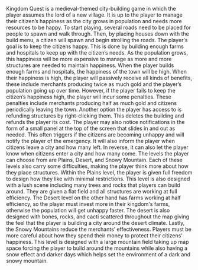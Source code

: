 Kingdom Quest is a medieval-themed city-building game in which the player assumes the lord of a new village. It is up to the player to manage their citizen’s happiness as the city grows in population and needs more resources to be happy.
To start playing, several roads need to be placed for people to spawn and walk through. Then, by placing houses down with the build menu, a citizen will spawn and begin strolling the roads. The player's goal is to keep the citizens happy. This is done by building enough farms and hospitals to keep up with the citizen’s needs. As the population grows, this happiness will be more expensive to manage as more and more structures are needed to maintain happiness. When the player builds enough farms and hospitals, the happiness of the town will be high. When their happiness is high, the player will passively receive all kinds of benefits, these include merchants producing twice as much gold and the player’s population going up over time. However, if the player fails to keep the citizen’s happiness high, the player will incur some penalties. These penalties include merchants producing half as much gold and citizens periodically leaving the town. Another option the player has access to is refunding structures by right-clicking them. This deletes the building and refunds the player its cost. The player may also notice notifications in the form of a small panel at the top of the screen that slides in and out as needed. This often triggers if the citizens are becoming unhappy and will notify the player of the emergency. It will also inform the player when citizens leave a city and how many left. In reverse, it can also let the player know when citizens enter a city and how many come.
The levels the player can choose from are Plains, Desert, and Snowy Mountain. Each of these levels also carry some difficulties, making the player think more about how they place structures. Within the Plains level, the player is given full freedom to design how they like with minimal restrictions. This level is also designed with a lush scene including many trees and rocks that players can build around. They are given a flat field and all structures are working at full efficiency. The Desert level on the other hand has farms working at half efficiency, so the player must invest more in their kingdom's farms, otherwise the population will get unhappy faster. The desert is also designed with bones, rocks, and cacti scattered throughout the map giving the feel that the player is building a city around the desert climate. Lastly, the Snowy Mountains reduce the merchants’ effectiveness. Players must be more careful about how they spend their money to protect their citizens' happiness. This level is designed with a large mountain field taking up map space forcing the player to build around the mountains while also having a snow effect and darker days which helps set the environment of a dark and snowy mountain.
